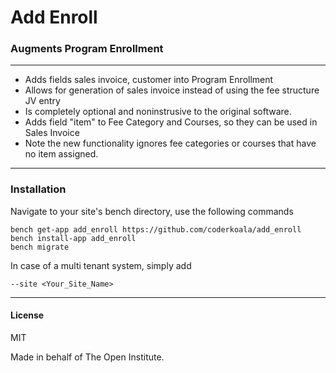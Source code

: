 # Add Enroll

### Augments Program Enrollment

---

- Adds fields sales invoice, customer into Program Enrollment
- Allows for generation of sales invoice instead of using the fee structure JV entry
- Is completely optional and noninstrusive to the original software.
- Adds field "item" to Fee Category and Courses, so they can be used in Sales Invoice
- Note the new functionality ignores fee categories or courses that have no item assigned.

---

### Installation

Navigate to your site's bench directory, use the following commands 
    
    bench get-app add_enroll https://github.com/coderkoala/add_enroll
    bench install-app add_enroll
    bench migrate
    
In case of a multi tenant system, simply add
    
    --site <Your_Site_Name>

---

#### License

MIT

Made in behalf of The Open Institute.
